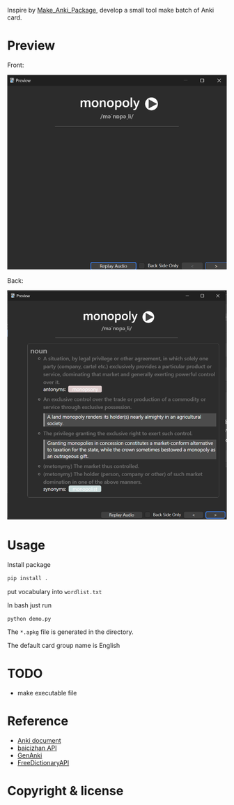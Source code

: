 Inspire by [Make_Anki_Package](https://github.com/tongfeima/Make_Anki_Package), develop a small tool make batch of Anki card. 


# Preview

Front:

![Front](https://github.com/Wizard-one/word2anki/blob/main/doc/img/front.png)

Back:

![Back](https://github.com/Wizard-one/word2anki/blob/main/doc/img/back.png)



# Usage

Install package
```python
pip install .
```

put vocabulary into `wordlist.txt`

In bash just run
```
python demo.py
```
The `*.apkg` file is generated in the directory. 

The default card group name is English


# TODO

- make executable file


# Reference

- [Anki document](https://docs.ankiweb.net/templates/fields.html#field-references)
- [baicizhan API](https://github.com/lyc8503/baicizhan-word-meaning-API)
- [GenAnki](https://github.com/kerrickstaley/genanki)
- [FreeDictionaryAPI](https://github.com/meetDeveloper/freeDictionaryAPI)

# Copyright & license

